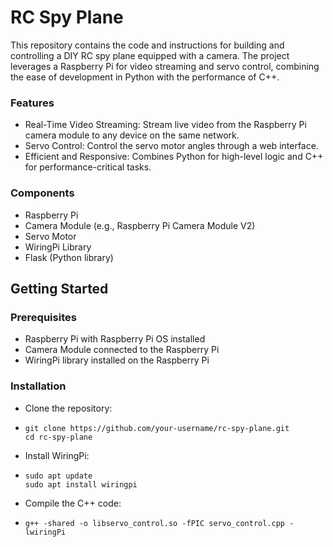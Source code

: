 
  # RC Spy Plane

This repository contains the code and instructions for building and controlling a DIY RC spy plane equipped with a camera. The project leverages a Raspberry Pi for video streaming and servo control, combining the ease of development in Python with the performance of C++.

### Features
* Real-Time Video Streaming: Stream live video from the Raspberry Pi camera module to any device on the same network.
* Servo Control: Control the servo motor angles through a web interface.
* Efficient and Responsive: Combines Python for high-level logic and C++ for performance-critical tasks.

### Components 
* Raspberry Pi
* Camera Module (e.g., Raspberry Pi Camera Module V2)
* Servo Motor
* WiringPi Library
* Flask (Python library)

## Getting Started
### Prerequisites
* Raspberry Pi with Raspberry Pi OS installed
* Camera Module connected to the Raspberry Pi
* WiringPi library installed on the Raspberry Pi

### Installation
* Clone the repository:
*     git clone https://github.com/your-username/rc-spy-plane.git
      cd rc-spy-plane
* Install WiringPi:
*     sudo apt update
      sudo apt install wiringpi
* Compile the C++ code:
*     g++ -shared -o libservo_control.so -fPIC servo_control.cpp -lwiringPi


